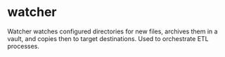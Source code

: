 # watcher

Watcher watches configured directories for new files, archives them in a vault, and copies then to target destinations. Used to orchestrate ETL processes.